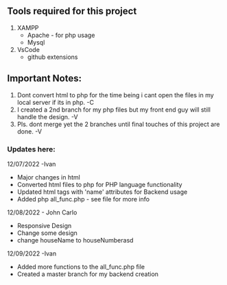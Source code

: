 
## Tools required for this project
1. XAMPP
    * Apache - for php usage
    * Mysql
2. VsCode
    * github extensions

## Important Notes:
1. Dont convert html to php for the time being i cant open the files in my local server if its in php. -C
2. I created a 2nd branch for my php files but my front end guy will still handle the design. -V
3. Pls. dont merge yet the 2 branches until final touches of this project are done. -V

### Updates here:

12/07/2022 -Ivan
* Major changes in html 
* Converted html files to php for PHP language functionality
* Updated html tags with 'name' attributes for Backend usage 
* Added php all_func.php        - see file for more info

12/08/2022 - John Carlo
* Responsive Design
* Change some design
* change houseName to houseNumberasd

12/09/2022 -Ivan
* Added more functions to the all_func.php file
* Created a master branch for my backend creation
